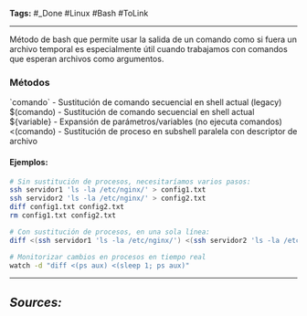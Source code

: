 **Tags:** #_Done 
#Linux #Bash #ToLink 
- - -
Método de bash que permite usar la salida de un comando como si fuera un archivo temporal es especialmente útil cuando trabajamos con comandos que esperan archivos como argumentos.
### Métodos
\`comando\` - Sustitución de comando secuencial en shell actual (legacy)
$(comando) - Sustitución de comando secuencial en shell actual
${variable} - Expansión de parámetros/variables (no ejecuta comandos)
<(comando) - Sustitución de proceso en subshell paralela con descriptor de archivo
#### Ejemplos:
``` bash
# Sin sustitución de procesos, necesitaríamos varios pasos:
ssh servidor1 'ls -la /etc/nginx/' > config1.txt
ssh servidor2 'ls -la /etc/nginx/' > config2.txt
diff config1.txt config2.txt
rm config1.txt config2.txt

# Con sustitución de procesos, en una sola línea:
diff <(ssh servidor1 'ls -la /etc/nginx/') <(ssh servidor2 'ls -la /etc/nginx/')

# Monitorizar cambios en procesos en tiempo real
watch -d "diff <(ps aux) <(sleep 1; ps aux)"
```

- - - 
## ***Sources:***